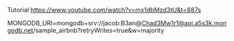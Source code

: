Tutorial https://www.youtube.com/watch?v=mx1dbMzd3tU&t=887s


MONGODB_URI=mongodb+srv://jacob:B3an@Chad3Mw1r1@api.a5s3k.mongodb.net/sample_airbnb?retryWrites=true&w=majority

